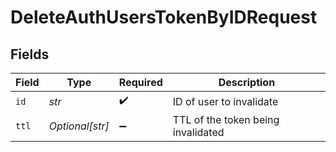 # DeleteAuthUsersTokenByIDRequest


## Fields

| Field                              | Type                               | Required                           | Description                        |
| ---------------------------------- | ---------------------------------- | ---------------------------------- | ---------------------------------- |
| `id`                               | *str*                              | :heavy_check_mark:                 | ID of user to invalidate           |
| `ttl`                              | *Optional[str]*                    | :heavy_minus_sign:                 | TTL of the token being invalidated |
